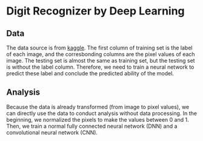 # Digit Recognizer by Deep Learning

## Data
The data source is from [kaggle](https://www.kaggle.com/c/digit-recognizer). The first column of training set is the label of each image, and the corresbonding columns are the pixel values of each image. The testing set is almost the same as training set, but the testing set is without the label column. Therefore, we need to train a neural network to predict these label and conclude the predicted ability of the model.

## Analysis
Because the data is already transformed (from image to pixel values), we can directly use the data to conduct analysis without data processing. In the beginning, we normalized the pixels to make the values between 0 and 1. Then, we train a normal fully connected neural network (DNN) and a convolutional neural network (CNN).

